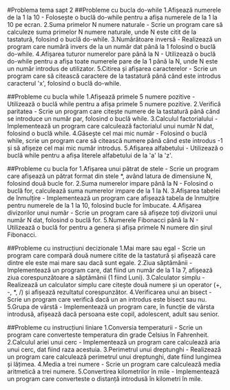 #Problema tema sapt 2
##Probleme cu bucla do-while
1.Afișează numerele de la 1 la 10 - Folosește o buclă do-while pentru a afișa numerele de la 1 la 10 pe ecran.
2.Suma primelor N numere naturale - Scrie un program care să calculeze suma primelor N numere naturale, unde N este citit de la tastatură, folosind o buclă do-while.
3.Numărătoare inversă - Realizează un program care numără invers de la un număr dat până la 1 folosind o buclă do-while.
4.Afișarea tuturor numerelor pare până la N - Utilizează o buclă do-while pentru a afișa toate numerele pare de la 1 până la N, unde N este un număr introdus de utilizator.
5.Citirea și afișarea caracterelor - Scrie un program care să citească caractere de la tastatură până când este introdus caracterul 'x', folosind o buclă do-while.

##Probleme cu bucla while
1.Afișează primele 5 numere pozitive - Utilizează o buclă while pentru a afișa primele 5 numere pozitive.
2.Verifică paritatea - Scrie un program care citește numere de la tastatură până când se introduce un număr par, folosind o buclă while.
3.Calculul factorialului - Implementează un program care calculează factorialul unui număr N dat, folosind o buclă while.
4.Găsește cel mai mic număr - Folosind o buclă while, scrie un program care să citească numere până când este introdus -1 și să afișeze cel mai mic număr introdus.
5.Afișarea alfabetului - Utilizează o buclă while pentru a afișa literele alfabetului de la 'a' la 'z'.

##Probleme cu bucla for
1.Afișarea unui pătrat de stele - Scrie un program care afișează un pătrat format din stele *, având latura de dimensiune N, folosind două bucle for.
2.Suma numerelor impare până la N - Folosind o buclă for, calculează suma numerelor impare de la 1 la N.
3.Afișarea tabelei de înmulțire - Implementează un program care afișează tabela de înmulțire pentru numerele de la 1 la 10, folosind bucle for îmbucate.
4.Afișarea divizorilor unui număr - Scrie un program care să afișeze toți divizorii unui număr N dat, folosind o buclă for.
5.Numerele Fibonacci până la N - Utilizează o buclă for pentru a genera și afișa primele N numere din șirul Fibonacci.

##Probleme cu instrucțiuni decizionale
1.Mai mare sau egal - Scrie un program care compară două numere citite de la tastatură și afișează care dintre ele este mai mare sau dacă sunt egale.
2.Ziua săptămânii - Implementează un program care, dat fiind un număr de la 1 la 7, afișează ziua corespunzătoare a săptămânii (1 fiind Luni).
3.Calculator simplu - Realizează un calculator simplu care citește două numere și un operator (+, -, *, /) și afișează rezultatul corespunzător.
4.Verificarea unui an bisect - Scrie un program care verifică dacă un an introdus este bisect sau nu.
5.Grupa de vârstă - Implementează un program care, în funcție de vârsta introdusă, afișează dacă persoana este copil, adolescent, adult sau senior.

##Probleme cu instrucțiuni liniare
1.Conversia temperaturii - Scrie un program care converteste temperatura din grade Celsius în Fahrenheit.
2.Calculul ariei unui cerc - Implementează un program care calculează aria unui cerc, dat fiind raza acestuia.
3.Perimetrul unui dreptunghi - Realizează un program care calculează perimetrul unui dreptunghi, date fiind lungimea și lățimea.
4.Media a trei numere - Scrie un program care calculează media aritmetică a trei numere.
5.Convertirea kilometrilor în mile - Implementează un program care converteste o distanță introdusă în kilometri în mile.
